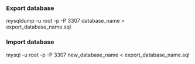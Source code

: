 ### Export database
mysqldump -u root -p -P 3307 database_name > export_database_name.sql
### Import database
mysql -u root -p -P 3307 new_database_name < export_database_name.sql